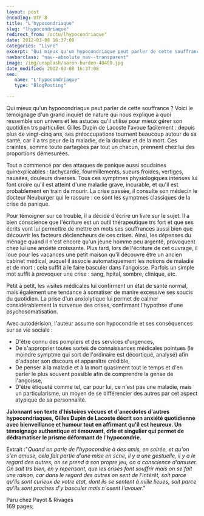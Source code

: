 ```yaml
---
layout: post
encoding: UTF-8
title: "L'hypocondriaque"
slug: "lhypocondriaque"
redirect_from: /actu/lhypocondriaque"
date: 2012-03-08 16:37:08
categories: "Livre"
excerpt: "Qui mieux qu'un hypocondriaque peut parler de cette souffrance ? Voici le témoignage d'un grand inquiet de nature qui nous explique à quoi ressemble son univers et les astuces qu'il utilise pour mieux gérer son quotidien trs particulier."
navbarclass: "nav--absolute nav--transparent"
image: /img/unsplash/aaron-burden-40490.jpg
date_modified: 2012-03-08 16:37:08
seo:
   name: "L'hypocondriaque"
   type: "BlogPosting"

---
```

Qui mieux qu'un hypocondriaque peut parler de cette souffrance ? Voici le témoignage d'un grand inquiet de nature qui nous explique à quoi ressemble son univers et les astuces qu'il utilise pour mieux gérer son quotidien trs particulier.
Gilles Dupin de Lacoste l'avoue facilement : depuis plus de vingt-cinq ans, ses préoccupations tournent beaucoup autour de sa santé, car il a trs peur de la maladie, de la douleur et de la mort. Ces craintes, somme toute partagées par tout un chacun, prennent chez lui des proportions démesurées.   
  
Tout a commencé par des attaques de panique aussi soudaines quinexplicables : tachycardie, fourmillements, sueurs froides, vertiges, nausées, douleurs diverses. Tous ces symptmes physiologiques intenses lui font croire qu'il est atteint d'une maladie grave, incurable, et qu'il est probablement en train de mourir. La crise passée, il consulte son médecin le docteur Neuburger qui le rassure : ce sont les symptmes classiques de la crise de panique.  
  
Pour témoigner sur ce trouble, il a décidé d'écrire un livre sur le sujet. Il a bien conscience que l'écriture est un outil thérapeutique trs fort et que ses écrits vont lui permettre de mettre en mots ses souffrances aussi bien que découvrir les facteurs déclencheurs de ces crises. Ainsi, les dépenses du ménage quand il n'est encore qu'un jeune homme peu argenté, provoquent chez lui une anxiété croissante. Plus tard, lors de l'écriture de cet ouvrage, il loue pour les vacances une petit maison qu'il découvre être un ancien cabinet médical, auquel il associe automatiquement les notions de maladie et de mort : cela suffit à le faire basculer dans l'angoisse. Parfois un simple mot suffit à provoquer une crise : sang, hpital, sombre, clinique, etc.  
  
Petit à petit, les visites médicales lui confirment un état de santé normal, mais également une tendance à somatiser de manire excessive ses soucis du quotidien. La prise d'un anxiolytique lui permet de calmer considérablement la survenue des crises, confirmant l'hypothse d'une psychosomatisation.   
  
Avec autodérision, l'auteur assume son hypocondrie et ses conséquences sur sa vie sociale :

- D'être connu des pompiers et des services d'urgences,
- De s'approprier toutes sortes de connaissances médicales pointues (le moindre symptme qui sort de l'ordinaire est décortiqué, analysé) afin d'adapter son discours et apparaître crédible,
- De penser à la maladie et à la mort quasiment tout le temps et d'en parler le plus souvent possible afin de comprendre la gense de l'angoisse,
- D'être étiqueté comme tel, car pour lui, ce n'est pas une maladie, mais un particularisme, un moyen de se différencier des autres par cet aspect atypique de sa personnalité.

  
**Jalonnant son texte d'histoires vécues et d'anecdotes d'autres hypocondriaques, Gilles Dupin de Lacoste décrit son anxiété quotidienne avec bienveillance et humour tout en affirmant qu'il est heureux. Un témoignage authentique et émouvant, drle et singulier qui permet de dédramatiser le prisme déformant de l'hypocondrie.**  
  
Extrait :"_Quand on parle de l'hypocondrie à des amis, en soirée, et qu'on s'en amuse, cela fait partie d'une mise en scne, il y a une gestuelle, il y a le regard des autres, on se prend à son propre jeu, on a conscience d'amuser. On sait trs bien, en y repensant, que les crises font souffrir mais on se fait une raison, car dans le regard des autres on sent de l'intérêt, soit parce qu'ils sont curieux de votre état, dont ils se sentent à mille lieues, soit parce qu'ils sont proches d'y basculer mais n'osent l'avouer_."  
  
Paru chez Payot & Rivages  
169 pages;